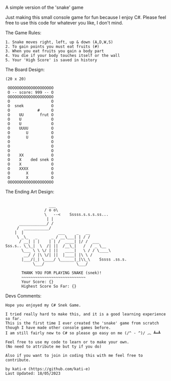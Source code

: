 A simple version of the 'snake' game

Just making this small console game for fun because I enjoy C#.
Please feel free to use this code for whatever you like, I don't mind.

The Game Rules:
~~~~~~~~~~~~~~~~~~~~~~~~
1. Snake moves right, left, up & down (A,D,W,S)
2. To gain points you must eat fruits (#)
3. When you eat fruits you gain a body part
4. You die if your body touches itself or the wall
5. Your 'High Score' is saved in history 
~~~~~~~~~~~~~~~~~~~~~~~~

The Board Design:
~~~~~~~~~~~~~~~~~~~~~~~~
(20 x 20)

 OOOOOOOOOOOOOOOOOOOO
 O -- score: 999 -- O
 OOOOOOOOOOOOOOOOOOOO
 O                  O
 O  snek            O
 O            #     O
 O    UU       frut O
 O    U             O
 O    U             O
 O    UUUU          O
 O       U          O
 O       U          O
 O                  O
 O                  O
 O                  O
 O    XX            O
 O    X    ded snek O
 O    X             O
 O    XXXX          O
 O       X          O
 O       X          O
 OOOOOOOOOOOOOOOOOOOO
~~~~~~~~~~~~~~~~~~~~~~~~


The Ending Art Design:
~~~~~~~~~~~~~~~~~~~~~~~~

                   ___
                 / o o\
                 \   --<    Sssss.s.s.s.ss...
                  | |
      ____________/ /
     /  ___________/
    |  |               ___     _   __
     \ _\_   _      _ / __\___| | / /
      / __| | |    | | /  ____| |/ /  ___
Sss.s.. \_\_|  \  /| ||  /__\_|   /  / _ \__
       \___ \ \ \/ | ||   ____|   \ / / \____\
        __/ / |\ \/| ||  |____| |\ \ /
       |___/|_| \____/ \______|_|\\_\    Sssss .ss.s.
            \___/              \___/
                                                    
       THANK YOU FOR PLAYING SNAKE (snek)!
       ~~~~~~~~~~~~~~~~~~~~~~~~~~~~
       Your Score: {}
       Highest Score So Far: {}
~~~~~~~~~~~~~~~~~~~~~~~~

       
Devs Comments:
~~~~~~~~~~~~~~~~~~~~~~~~
Hope you enjoyed my C# Snek Game.

I tried really hard to make this, and it is a good learning experience so far.
This is the first time I ever created the 'snake' game from scratch though I have made other console games before.
I am still fairly new to C# so please go easy on me (/^ - ^)/ ︵ ┻━┻

Feel free to use my code to learn or to make your own.
(No need to attribute me but ty if you do)

Also if you want to join in coding this with me feel free to contribute.

by kati-e (https://github.com/kati-e)
Last Updated: 18/05/2023

